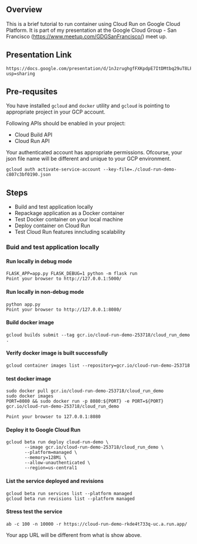 ## Overview
This is a brief tutorial to run container using Cloud Run on Google Cloud Platform. It is part of my presentation at the Google Cloud Group - San Francisco (https://www.meetup.com/GDGSanFrancisco/) meet up.

## Presentation Link
```
https://docs.google.com/presentation/d/1nJzrughgfFXKpdpE7ItDMtbq29uT8LF5vDLxmmkRE_c/edit?usp=sharing
```

## Pre-requsites
You have installed `gcloud` and `docker` utility and `gcloud` is pointing to appropriate project in your GCP account. 

Following APIs should be enabled in your project:

- Cloud Build API
- Cloud Run API

Your authenticated account has appropriate permissions. Ofcourse, your json file name will be different and unique to your GCP environment.

```
gcloud auth activate-service-account --key-file=./cloud-run-demo-c807c3bf0190.json 
```


## Steps
- Build and test application locally
- Repackage application as a Docker container
- Test Docker container on your local machine
- Deploy container on Cloud Run 
- Test Cloud Run features inncluding scalability 

### Buid and test application locally

#### Run locally in debug mode
```
FLASK_APP=app.py FLASK_DEBUG=1 python -m flask run
Point your browser to http://127.0.0.1:5000/ 
```
#### Run locally in non-debug mode
```
python app.py
Point your browser to http://127.0.0.1:8080/ 
```

#### Build docker image 

```
gcloud builds submit --tag gcr.io/cloud-run-demo-253718/cloud_run_demo .
```

#### Verify docker image is built successfully

```
gcloud container images list --repository=gcr.io/cloud-run-demo-253718
```

#### test docker image 
```
sudo docker pull gcr.io/cloud-run-demo-253718/cloud_run_demo
sudo docker images 
PORT=8080 && sudo docker run -p 8080:${PORT} -e PORT=${PORT} gcr.io/cloud-run-demo-253718/cloud_run_demo

Point your browser to 127.0.0.1:8080
```

#### Deploy it to Google Cloud Run
```
gcloud beta run deploy cloud-run-demo \
       --image gcr.io/cloud-run-demo-253718/cloud_run_demo \
       --platform=managed \
       --memory=128Mi \
       --allow-unauthenticated \
       --region=us-central1
```

#### List the service deployed and revisions
```
gcloud beta run services list --platform managed
gcloud beta run revisions list --platform managed
```

#### Stress test the service
```
ab -c 100 -n 10000 -r https://cloud-run-demo-rkde4t733q-uc.a.run.app/
```
Your app URL will be different from what is show above. 







